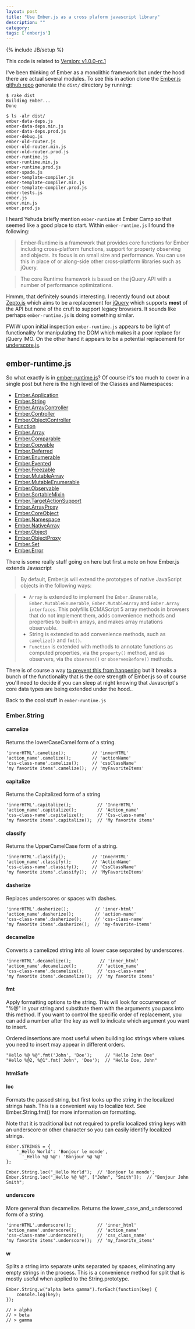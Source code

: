 ```yaml
---
layout: post
title: "Use Ember.js as a cross plaform javascript library"
description: ""
category: 
tags: ['emberjs']
---
```

{% include JB/setup %}

This code is related to [Version: v1.0.0-rc.1](https://raw.github.com/emberjs/ember.js/release-builds/ember-1.0.0-rc.1.js)

I've been thinking of Ember as a monolithic framework but under the hood there
are actual several modules. To see this in action clone the [Ember.js github repo](https://github.com/emberjs/ember.js/) generate the `dist/` directory by
running: 

    $ rake dist 
    Building Ember...
    Done

    $ ls -alr dist/
    ember-data-deps.js
    ember-data-deps.min.js
    ember-data-deps.prod.js
    ember-debug.js
    ember-old-router.js
    ember-old-router.min.js
    ember-old-router.prod.js
    ember-runtime.js
    ember-runtime.min.js
    ember-runtime.prod.js
    ember-spade.js
    ember-template-compiler.js
    ember-template-compiler.min.js
    ember-template-compiler.prod.js
    ember-tests.js
    ember.js
    ember.min.js
    ember.prod.js


I heard Yehuda briefly mention `ember-runtime` at Ember Camp so that seemed like a
good place to start.  Within `ember-runtime.js` I found the following:

> Ember-Runtime is a framework that provides core functions for Ember including
> cross-platform functions, support for property observing and objects. Its focus
> is on small size and performance. You can use this in place of or along-side
> other cross-platform libraries such as jQuery.

> The core Runtime framework is based on the jQuery API with a number of
> performance optimizations.

Hmmm, that definitely sounds interesting. I recently found out about
[Zepto.js](http://zeptojs.com/) which aims to be a replacement for
[jQuery](http://jquery.com/) which supports **most** of the API but none of the
cruft to support legacy browsers. It sounds like perhaps `ember-runtime.js` is
doing something similar.

FWIW upon initial inspection `ember-runtime.js` appears to be light of
functionality for manipulating the DOM which makes it a poor replace for jQuery
IMO. On the other hand it appears to be a potential replacement for
[underscore.js](http://underscorejs.org/).

## ember-runtime.js

So what exactly is in [ember-runtime.js](http://emberjs.com/api/modules/ember-runtime.html)? Of course it's too much to cover in a
single post but here is the high level of the Classes and Namespaces:

* [Ember.Application](http://emberjs.com/api/classes/Ember.Application.html)
* [Ember.String](http://emberjs.com/api/classes/Ember.String.html)
* [Ember.ArrayController](http://emberjs.com/api/classes/Ember.ArrayController.html)
* [Ember.Controller](http://emberjs.com/api/classes/Ember.Controller.html)
* [Ember.ObjectController](http://emberjs.com/api/classes/Ember.ObjectController.html)
* [Function](http://emberjs.com/api/classes/Function.html)
* [Ember.Array](http://emberjs.com/api/classes/Ember.Array.html)
* [Ember.Comparable](http://emberjs.com/api/classes/Ember.Comparable.html)
* [Ember.Copyable](http://emberjs.com/api/classes/Ember.Copyable.html)
* [Ember.Deferred](http://emberjs.com/api/classes/Ember.Deferred.html)
* [Ember.Enumerable](http://emberjs.com/api/classes/Ember.Enumerable.html)
* [Ember.Evented](http://emberjs.com/api/classes/Ember.Evented.html)
* [Ember.Freezable](http://emberjs.com/api/classes/Ember.Freezable.html)
* [Ember.MutableArray](http://emberjs.com/api/classes/Ember.MutableArray.html)
* [Ember.MutableEnumerable](http://emberjs.com/api/classes/Ember.MutableEnumerable.html)
* [Ember.Observable](http://emberjs.com/api/classes/Ember.Observable.html)
* [Ember.SortableMixin](http://emberjs.com/api/classes/Ember.SortableMixin.html)
* [Ember.TargetActionSupport](http://emberjs.com/api/classes/Ember.TargetActionSupport.html)
* [Ember.ArrayProxy](http://emberjs.com/api/classes/Ember.ArrayProxy.html)
* [Ember.CoreObject](http://emberjs.com/api/classes/Ember.CoreObject.html)
* [Ember.Namespace](http://emberjs.com/api/classes/Ember.Namespace.html)
* [Ember.NativeArray](http://emberjs.com/api/classes/Ember.NativeArray.html)
* [Ember.Object](http://emberjs.com/api/classes/Ember.Object.html)
* [Ember.ObjectProxy](http://emberjs.com/api/classes/Ember.ObjectProxy.html)
* [Ember.Set](http://emberjs.com/api/classes/Ember.Set.html)
* [Ember.Error](http://emberjs.com/api/classes/Ember.Error.html)

There is some really stuff going on here but first a note on how Ember.js extends Javascript

> By default, Ember.js will extend the prototypes of native JavaScript objects in
> the following ways:

> * `Array` is extended to implement the `Ember.Enumerable`, `Ember.MutableEnumerable`,
> `Ember.MutableArray` and `Ember.Array interfaces`. This polyfills ECMAScript 5 array
> methods in browsers that do not implement them, adds convenience methods and
> properties to built-in arrays, and makes array mutations observable.
> * String is extended to add convenience methods, such as `camelize()` and `fmt()`.
> * `Function` is extended with methods to annotate functions as computed properties,
> via the `property()` method, and as observers, via the `observes()` or
> `observesBefore()` methods.

There is of course a way [to prevent this from happening](http://emberjs.com/guides/configuring-ember/disabling-prototype-extensions/) but it breaks a bunch of
the functionality that is the core strength of Ember.js so of course you'll need
to decide if you can sleep at night knowing that Javascript's core data types
are being extended under the hood..

Back to the cool stuff in `ember-runtime.js`

### Ember.String

#### camelize 

Returns the lowerCaseCamel form of a string.

    'innerHTML'.camelize();          // 'innerHTML'
    'action_name'.camelize();        // 'actionName'
    'css-class-name'.camelize();     // 'cssClassName'
    'my favorite items'.camelize();  // 'myFavoriteItems'

#### capitalize 

Returns the Capitalized form of a string

    'innerHTML'.capitalize();          // 'InnerHTML'
    'action_name'.capitalize();        // 'Action_name'
    'css-class-name'.capitalize();     // 'Css-class-name'
    'my favorite items'.capitalize();  // 'My favorite items'

#### classify 

Returns the UpperCamelCase form of a string.

    'innerHTML'.classify();          // 'InnerHTML'
    'action_name'.classify();        // 'ActionName'
    'css-class-name'.classify();     // 'CssClassName'
    'my favorite items'.classify();  // 'MyFavoriteItems'

#### dasherize 

Replaces underscores or spaces with dashes.

    'innerHTML'.dasherize();          // 'inner-html'
    'action_name'.dasherize();        // 'action-name'
    'css-class-name'.dasherize();     // 'css-class-name'
    'my favorite items'.dasherize();  // 'my-favorite-items'

#### decamelize 

Converts a camelized string into all lower case separated by underscores.

    'innerHTML'.decamelize();           // 'inner_html'
    'action_name'.decamelize();        // 'action_name'
    'css-class-name'.decamelize();     // 'css-class-name'
    'my favorite items'.decamelize();  // 'my favorite items'

#### fmt 

Apply formatting options to the string. This will look for occurrences of "%@"
in your string and substitute them with the arguments you pass into this method.
If you want to control the specific order of replacement, you can add a number
after the key as well to indicate which argument you want to insert.

Ordered insertions are most useful when building loc strings where values you
need to insert may appear in different orders.

    "Hello %@ %@".fmt('John', 'Doe');     // "Hello John Doe"
    "Hello %@2, %@1".fmt('John', 'Doe');  // "Hello Doe, John"

#### htmlSafe 

#### loc 

Formats the passed string, but first looks up the string in the localized
strings hash. This is a convenient way to localize text. See Ember.String.fmt()
for more information on formatting.

Note that it is traditional but not required to prefix localized string keys
with an underscore or other character so you can easily identify localized
strings.
    
    Ember.STRINGS = {
        '_Hello World': 'Bonjour le monde',
          '_Hello %@ %@': 'Bonjour %@ %@'
    };

    Ember.String.loc("_Hello World");  // 'Bonjour le monde';
    Ember.String.loc("_Hello %@ %@", ["John", "Smith"]);  // "Bonjour John Smith";

#### underscore 

More general than decamelize. Returns the lower_case_and_underscored form of a string.

    'innerHTML'.underscore();          // 'inner_html'
    'action_name'.underscore();        // 'action_name'
    'css-class-name'.underscore();     // 'css_class_name'
    'my favorite items'.underscore();  // 'my_favorite_items'

#### w

Splits a string into separate units separated by spaces, eliminating any empty
strings in the process. This is a convenience method for split that is mostly
useful when applied to the String.prototype.

    Ember.String.w("alpha beta gamma").forEach(function(key) {
        console.log(key);
    });

    // > alpha
    // > beta
    // > gamma

